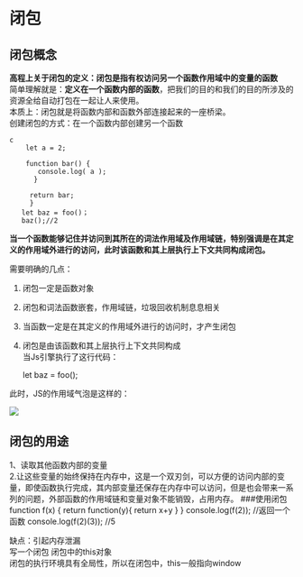 # 闭包 #
## 闭包概念 ##
**高程上关于闭包的定义：闭包是指有权访问另一个函数作用域中的变量的函数**<br>
简单理解就是：**定义在一个函数内部的函数**，把我们的目的和我们的目的所涉及的资源全给自动打包在一起让人来使用。<br>
本质上：闭包就是将函数内部和函数外部连接起来的一座桥梁。<br>
创建闭包的方式：在一个函数内部创建另一个函数


    c
        let a = 2;

        function bar() {
           console.log( a );
          }
 
         return bar;
         }
       let baz = foo()；
       baz();//2


 **当一个函数能够记住并访问到其所在的词法作用域及作用域链，特别强调是在其定义的作用域外进行的访问，此时该函数和其上层执行上下文共同构成闭包。**<br>

   需要明确的几点：<br>
1. 闭包一定是函数对象<br>
2. 闭包和词法函数嵌套，作用域链，垃圾回收机制息息相关<br>
3. 当函数一定是在其定义的作用域外进行的访问时，才产生闭包<br>
4. 闭包是由该函数和其上层执行上下文共同构成<br>
当Js引擎执行了这行代码：<br>

    let baz = foo();

此时，JS的作用域气泡是这样的：



![](https://camo.githubusercontent.com/d53a62422ef9f3e1c952ead6184e262ebd4521c3/68747470733a2f2f706963342e7a68696d672e636f6d2f76322d38386135313362613263653237623562343165633665313838643037623330665f722e6a7067)
## 闭包的用途 ##
1、读取其他函数内部的变量<br>
2.让这些变量的始终保持在内存中，这是一个双刃剑，可以方便的访问内部的变量，即使函数执行完成，其内部变量还保存在内存中可以访问，但是也会带来一系列的问题，外部函数的作用域链和变量对象不能销毁，占用内存。
###使用闭包
    function f(x) {
    return function(y){
        return x+y
     }
    }
    console.log(f(2));  //返回一个函数
    console.log(f(2)(3));  //5 

缺点：引起内存泄漏<br>
写一个闭包
闭包中的this对象<br>
闭包的执行环境具有全局性，所以在闭包中，this一般指向window